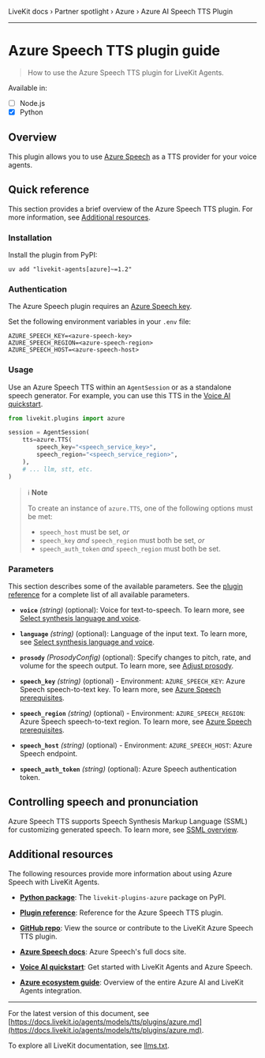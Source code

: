 LiveKit docs › Partner spotlight › Azure › Azure AI Speech TTS Plugin

---

# Azure Speech TTS plugin guide

> How to use the Azure Speech TTS plugin for LiveKit Agents.

Available in:
- [ ] Node.js
- [x] Python

## Overview

This plugin allows you to use [Azure Speech](https://learn.microsoft.com/en-us/azure/ai-services/speech-service/overview) as a TTS provider for your voice agents.

## Quick reference

This section provides a brief overview of the Azure Speech TTS plugin. For more information, see [Additional resources](#additional-resources).

### Installation

Install the plugin from PyPI:

```shell
uv add "livekit-agents[azure]~=1.2"

```

### Authentication

The Azure Speech plugin requires an [Azure Speech key](https://learn.microsoft.com/en-us/azure/ai-services/speech-service/get-started-speech-to-text?tabs=macos,terminal&pivots=programming-language-python#prerequisites).

Set the following environment variables in your `.env` file:

```shell
AZURE_SPEECH_KEY=<azure-speech-key>
AZURE_SPEECH_REGION=<azure-speech-region>
AZURE_SPEECH_HOST=<azure-speech-host>

```

### Usage

Use an Azure Speech TTS within an `AgentSession` or as a standalone speech generator. For example, you can use this TTS in the [Voice AI quickstart](https://docs.livekit.io/agents/start/voice-ai.md).

```python
from livekit.plugins import azure

session = AgentSession(
    tts=azure.TTS(
        speech_key="<speech_service_key>",
        speech_region="<speech_service_region>",
    ),
    # ... llm, stt, etc.
)

```

> ℹ️ **Note**
> 
> To create an instance of `azure.TTS`, one of the following options must be met:
> 
> - `speech_host` must be set, _or_
> - `speech_key` _and_ `speech_region` must both be set, _or_
> - `speech_auth_token` _and_ `speech_region` must both be set.

### Parameters

This section describes some of the available parameters. See the [plugin reference](https://docs.livekit.io/reference/python/v1/livekit/plugins/azure/index.html.md#livekit.plugins.azure.TTS) for a complete list of all available parameters.

- **`voice`** _(string)_ (optional): Voice for text-to-speech. To learn more, see [Select synthesis language and voice](https://learn.microsoft.com/en-us/azure/ai-services/speech-service/how-to-speech-synthesis#select-synthesis-language-and-voice).

- **`language`** _(string)_ (optional): Language of the input text. To learn more, see [Select synthesis language and voice](https://learn.microsoft.com/en-us/azure/ai-services/speech-service/how-to-speech-synthesis#select-synthesis-language-and-voice).

- **`prosody`** _(ProsodyConfig)_ (optional): Specify changes to pitch, rate, and volume for the speech output. To learn more, see [Adjust prosody](https://learn.microsoft.com/en-us/azure/ai-services/speech-service/speech-synthesis-markup-voice#adjust-prosody).

- **`speech_key`** _(string)_ (optional) - Environment: `AZURE_SPEECH_KEY`: Azure Speech speech-to-text key. To learn more, see [Azure Speech prerequisites](https://learn.microsoft.com/en-us/azure/ai-services/speech-service/get-started-speech-to-text#prerequisites).

- **`speech_region`** _(string)_ (optional) - Environment: `AZURE_SPEECH_REGION`: Azure Speech speech-to-text region. To learn more, see [Azure Speech prerequisites](https://learn.microsoft.com/en-us/azure/ai-services/speech-service/get-started-speech-to-text#prerequisites).

- **`speech_host`** _(string)_ (optional) - Environment: `AZURE_SPEECH_HOST`: Azure Speech endpoint.

- **`speech_auth_token`** _(string)_ (optional): Azure Speech authentication token.

## Controlling speech and pronunciation

Azure Speech TTS supports Speech Synthesis Markup Language (SSML) for customizing generated speech. To learn more, see [SSML overview](https://learn.microsoft.com/en-us/azure/ai-services/speech-service/speech-synthesis-markup).

## Additional resources

The following resources provide more information about using Azure Speech with LiveKit Agents.

- **[Python package](https://pypi.org/project/livekit-plugins-azure/)**: The `livekit-plugins-azure` package on PyPI.

- **[Plugin reference](https://docs.livekit.io/reference/python/v1/livekit/plugins/azure/index.html.md#livekit.plugins.azure.TTS)**: Reference for the Azure Speech TTS plugin.

- **[GitHub repo](https://github.com/livekit/agents/tree/main/livekit-plugins/livekit-plugins-azure)**: View the source or contribute to the LiveKit Azure Speech TTS plugin.

- **[Azure Speech docs](https://learn.microsoft.com/en-us/azure/ai-services/speech-service/overview)**: Azure Speech's full docs site.

- **[Voice AI quickstart](https://docs.livekit.io/agents/start/voice-ai.md)**: Get started with LiveKit Agents and Azure Speech.

- **[Azure ecosystem guide](https://docs.livekit.io/agents/integrations/azure.md)**: Overview of the entire Azure AI and LiveKit Agents integration.

---


For the latest version of this document, see [https://docs.livekit.io/agents/models/tts/plugins/azure.md](https://docs.livekit.io/agents/models/tts/plugins/azure.md).

To explore all LiveKit documentation, see [llms.txt](https://docs.livekit.io/llms.txt).